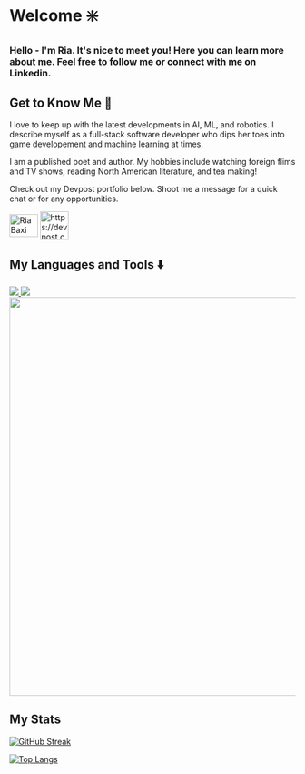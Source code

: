 # Welcome ❇️
<h3 align="left"> Hello - I'm Ria. It's nice to meet you! Here you can learn more about me. Feel free to follow me or connect with me on Linkedin. </h3>

## Get to Know Me :wave:

I love to keep up with the latest developments in AI, ML, and robotics. I describe myself as a full-stack software developer who dips her toes into game developement and machine learning at times. 

I am a published poet and author. My hobbies include watching foreign flims and TV shows, reading North American literature, and tea making!

Check out my Devpost portfolio below. Shoot me a message for a quick chat or for any opportunities. 

<p align="left">
<a href="https://linkedin.com/in/riabaxi/" target="blank"><img align="center" src="https://raw.githubusercontent.com/rahuldkjain/github-profile-readme-generator/master/src/images/icons/Social/linked-in-alt.svg" alt="Ria Baxi Linkedin" height="40" width="50" /></a>
  <a href="https://devpost.com/hello-ria" target="_blank"><img align="center" src="https://www.vectorlogo.zone/logos/devpost/devpost-icon.svg" alt="https://devpost.com/hello-ria" height="50" width="50"></a>
</p>

## My Languages and Tools ⬇️


<div>
  <a href="https://skillicons.dev">
    <img src="https://skillicons.dev/icons?i=java,py,c,cpp,html,css,js,r,bash,matlab,latex,md,regex" />
  </a>
    <a href="https://skillicons.dev">
    <img src="https://skillicons.dev/icons?i=git,github,vscode,maven,vim,eclipse,visualstudio,anaconda,arduino" />
  </a>


</div>

<div id="header" align="center">
  <img src="https://media0.giphy.com/media/v1.Y2lkPTc5MGI3NjExYmFwa3B4ajVlcXlhdTk2MjN2cGg1Zno3ZTBhdDR1ajdwbmQ0MGx2byZlcD12MV9pbnRlcm5hbF9naWZfYnlfaWQmY3Q9Zw/l0HlDZ87hdv6zvZGE/giphy.gif" width="700"/>
</div>

## My Stats
[![GitHub Streak](http://github-readme-streak-stats.herokuapp.com?user=hello-ria&theme=material-palenight&border_radius=20&mode=weekly)](https://git.io/streak-stats)


[![Top Langs](https://github-readme-stats.vercel.app/api/top-langs/?username=hello-ria&layout=compact&theme=nightowl&border_radius=20)](https://github.com/anuraghazra/github-readme-stats)

